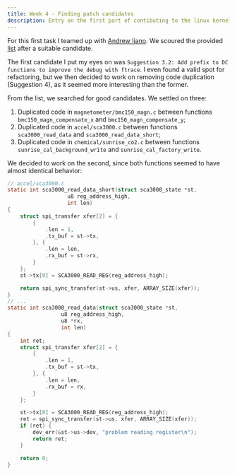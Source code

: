 ```yaml
---
title: Week 4 - Finding patch candidates
description: Entry on the first part of contibuting to the linux kernel.
---
```


For this first task I teamed up with [Andrew Ijano](https://andrewijano.github.io/). We scoured the
provided [list](https://pad.riseup.net/p/MAC0470-iio-patch-keep) after a suitable candidate.

The first candidate I put my eyes on was `Suggestion 3.2: Add prefix to DC functions to improve the debug with ftrace`. I even found
a valid spot for refactoring, but we then decided to work on removing code duplication (Suggestion 4), as it seemed more interesting than the former.

From the list, we searched for good candidates. We settled on three:
1. Duplicated code in `magnetometer/bmc150_magn.c` between functions `bmc150_magn_compensate_x` and `bmc150_magn_compensate_y`;
2. Duplicated code in `accel/sca3000.c` between functions `sca3000_read_data` and `sca3000_read_data_short`;
3. Duplicated code in `chemical/sunrise_co2.c` between functions `sunrise_cal_background_write` and `sunrise_cal_factory_write`.

We decided to work on the second, since both functions seemed to have almost identical behavior:
```c
// accel/sca3000.c
static int sca3000_read_data_short(struct sca3000_state *st,
                   u8 reg_address_high,
                   int len)
{
    struct spi_transfer xfer[2] = {
        {
            .len = 1,
            .tx_buf = st->tx,
        }, {
            .len = len,
            .rx_buf = st->rx,
        }
    };
    st->tx[0] = SCA3000_READ_REG(reg_address_high);

    return spi_sync_transfer(st->us, xfer, ARRAY_SIZE(xfer));
}
// ...
static int sca3000_read_data(struct sca3000_state *st,
                 u8 reg_address_high,
                 u8 *rx,
                 int len)
{
    int ret;
    struct spi_transfer xfer[2] = {
        {
            .len = 1,
            .tx_buf = st->tx,
        }, {
            .len = len,
            .rx_buf = rx,
        }
    };

    st->tx[0] = SCA3000_READ_REG(reg_address_high);
    ret = spi_sync_transfer(st->us, xfer, ARRAY_SIZE(xfer));
    if (ret) {
        dev_err(&st->us->dev, "problem reading register\n");
        return ret;
    }

    return 0;
}
```